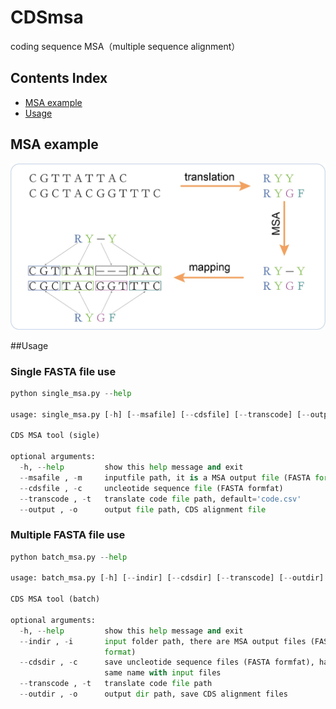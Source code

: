 # CDSmsa
coding sequence MSA（multiple sequence alignment）

## Contents Index
* [MSA example](#msa-example)
* [Usage](#usage)

## MSA example
![workfolw](https://github.com/ToHanwei/CDSmsa/blob/master/imgs/CDSmsa.jpg)

##Usage
### Single FASTA file use
```python
python single_msa.py --help

usage: single_msa.py [-h] [--msafile] [--cdsfile] [--transcode] [--output]

CDS MSA tool (sigle)

optional arguments:
  -h, --help         show this help message and exit
  --msafile , -m     inputfile path, it is a MSA output file (FASTA format)
  --cdsfile , -c     uncleotide sequence file (FASTA formfat)
  --transcode , -t   translate code file path, default='code.csv'
  --output , -o      output file path, CDS alignment file
```
### Multiple FASTA file use
```python
python batch_msa.py --help

usage: batch_msa.py [-h] [--indir] [--cdsdir] [--transcode] [--outdir]

CDS MSA tool (batch)

optional arguments:
  -h, --help         show this help message and exit
  --indir , -i       input folder path, there are MSA output files (FASTA
                     format)
  --cdsdir , -c      save uncleotide sequence files (FASTA formfat), have the
                     same name with input files
  --transcode , -t   translate code file path
  --outdir , -o      output dir path, save CDS alignment files
```
